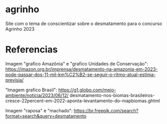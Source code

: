 # agrinho
Site com o tema de conscientizar sobre o desmatamento para o concurso Agrinho 2023

# Referencias

Imagem "grafico Amazônia" e "grafico Unidades de Conservação": https://imazon.org.br/imprensa/desmatamento-na-amazonia-em-2023-pode-passar-dos-11-mil-km%C2%B2-se-seguir-o-ritmo-atual-estima-previsia/

"Imagem grafico Brasil": https://g1.globo.com/meio-ambiente/noticia/2023/06/12/
desmatamento-nos-biomas-brasileiros-cresce-22percent-em-2022-aponta-levantamento-do-mapbiomas.ghtml

Imagem "raposa" e "machado": https://br.freepik.com/search?format=search&query=desmatamento